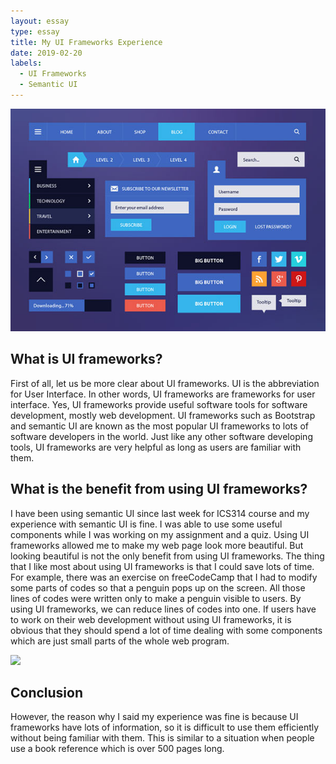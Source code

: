 ```yaml
---
layout: essay
type: essay
title: My UI Frameworks Experience
date: 2019-02-20
labels:
  - UI Frameworks
  - Semantic UI
---
```


<img class="ui centered big image" src="../images/UI.jpg">

## What is UI frameworks?
First of all, let us be more clear about UI frameworks. UI is the abbreviation for User Interface. In other words, UI frameworks are frameworks for user interface. Yes, UI frameworks provide useful software tools for software development, mostly web development. UI frameworks such as Bootstrap and semantic UI are known as the most popular UI frameworks to lots of software developers in the world. Just like any other software developing tools, UI frameworks are very helpful as long as users are familiar with them.

## What is the benefit from using UI frameworks?
I have been using semantic UI since last week for ICS314 course and my experience with semantic UI is fine. I was able to use some useful components while I was working on my assignment and a quiz. Using UI frameworks allowed me to make my web page look more beautiful. But looking beautiful is not the only benefit from using UI frameworks. The thing that I like most about using UI frameworks is that I could save lots of time. For example, there was an exercise on freeCodeCamp that I had to modify some parts of codes so that a penguin pops up on the screen. All those lines of codes were written only to make a penguin visible to users. By using UI frameworks, we can reduce lines of codes into one. If users have to work on their web development without using UI frameworks, it is obvious that they should spend a lot of time dealing with some components which are just small parts of the whole web program.

<img class="ui centered big image" src="../images/happy.png">

## Conclusion
However, the reason why I said my experience was fine is because UI frameworks have lots of information, so it is difficult to use them efficiently without being familiar with them. This is similar to a situation when people use a book reference which is over 500 pages long. 
